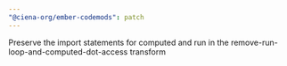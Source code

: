 ```yaml
---
"@ciena-org/ember-codemods": patch
---
```


Preserve the import statements for computed and run in the remove-run-loop-and-computed-dot-access transform

